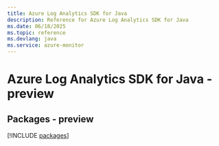 ```yaml
---
title: Azure Log Analytics SDK for Java
description: Reference for Azure Log Analytics SDK for Java
ms.date: 06/18/2025
ms.topic: reference
ms.devlang: java
ms.service: azure-monitor
---
```

# Azure Log Analytics SDK for Java - preview
## Packages - preview
[!INCLUDE [packages](log-analytics-index.md)]